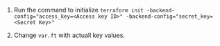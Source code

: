 1. Run the command to initialize 
`terraform init -backend-config="access_key=<Access key ID>" -backend-config="secret_key=<Secret Key>" `

2. Change `var.ft` with actuall key values. 